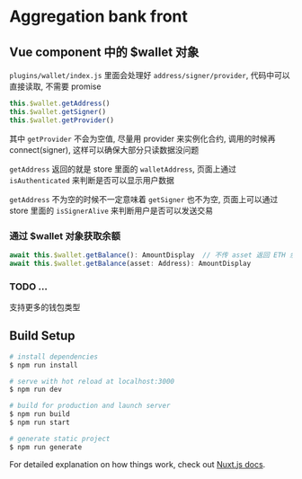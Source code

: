 # Aggregation bank front

## Vue component 中的 $wallet 对象

`plugins/wallet/index.js` 里面会处理好 `address/signer/provider`, 代码中可以直接读取, 不需要 promise

```js
this.$wallet.getAddress()
this.$wallet.getSigner()
this.$wallet.getProvider()
```

其中 `getProvider` 不会为空值, 尽量用 provider 来实例化合约, 调用的时候再 connect(signer), 这样可以确保大部分只读数据没问题

`getAddress` 返回的就是 store 里面的 `walletAddress`, 页面上通过 `isAuthenticated` 来判断是否可以显示用户数据

`getAddress` 不为空的时候不一定意味着 `getSigner` 也不为空, 页面上可以通过 store 里面的 `isSignerAlive` 来判断用户是否可以发送交易

### 通过 $wallet 对象获取余额

```typescript
await this.$wallet.getBalance(): AmountDisplay  // 不传 asset 返回 ETH 余额
await this.$wallet.getBalance(asset: Address): AmountDisplay
```

### TODO ...

支持更多的钱包类型


## Build Setup

``` bash
# install dependencies
$ npm run install

# serve with hot reload at localhost:3000
$ npm run dev

# build for production and launch server
$ npm run build
$ npm run start

# generate static project
$ npm run generate
```

For detailed explanation on how things work, check out [Nuxt.js docs](https://nuxtjs.org).
